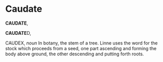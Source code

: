 # Caudate

**CAUDATE**,

**CAUDATE**D,

CAUDEX, _noun_ In botany, the stem of a tree. Linne uses the word for the stock which proceeds from a seed, one part ascending and forming the body above ground, the other descending and putting forth roots.